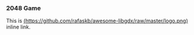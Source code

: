 ### 2048  Game 
This is [(https://github.com/rafaskb/awesome-libgdx/raw/master/logo.png)](<http://example.com/Hello World.html> "Title") inline link.
